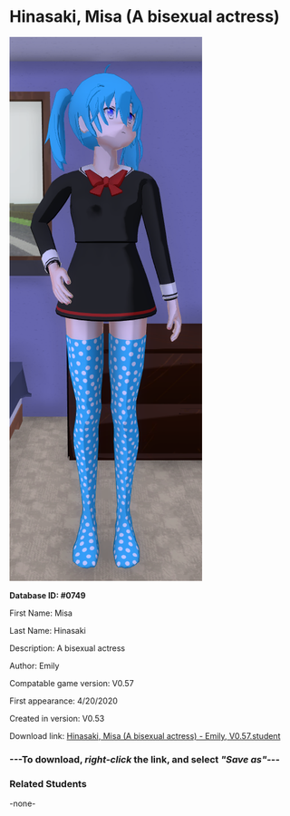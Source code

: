 # Hinasaki, Misa (A bisexual actress)

<img src="../../Files/Images/Hinasaki, Misa (A bisexual actress).png" title="Hinasaki, Misa (A bisexual actress) - Emily, V0.57">

**Database ID: #0749**

First Name: Misa

Last Name: Hinasaki

Description: A bisexual actress

Author: Emily

Compatable game version: V0.57

First appearance: 4/20/2020

Created in version: V0.53

Download link: <a href="https://raw.githubusercontent.com/Arbiter1223/Daigaku-Gurashi-Custom-Students/master/Files/Student%20Files/Hinasaki%2C%20Misa%20(A%20bisexual%20actress)%20-%20Emily%2C%20V0.57.student">Hinasaki, Misa (A bisexual actress) - Emily, V0.57.student</a>

### ---**To download, _right-click_ the link, and select _"Save as"_**---

### Related Students

-none-
